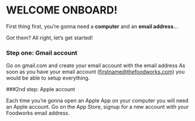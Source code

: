 # WELCOME ONBOARD!

First thing first, you’re gonna need a **computer** and an **email address**…

Got them? All right, let’s get started!


### Step one: Gmail account

Go on gmail.com and create your email account with the email address As soon as you have your email account (firstname@thefoodworks.com) you would be able to setup everything.

###2nd step: Apple account

Each time you’re gonna open an Apple App on your computer you will need an Apple account.
Go on the App Store, signup for a new account with your Foodworks email address.